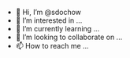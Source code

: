 - 👋 Hi, I’m @sdochow
- 👀 I’m interested in ...
- 🌱 I’m currently learning ...
- 💞️ I’m looking to collaborate on ...
- 📫 How to reach me ...

<!---
sdochow/sdochow is a ✨ special ✨ repository because its `README.md` (this file) appears on your GitHub profile.
You can click the Preview link to take a look at your changes.
--->
